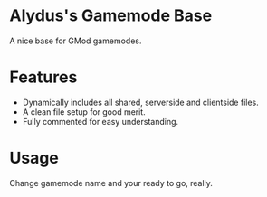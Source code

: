 # Alydus's Gamemode Base
A nice base for GMod gamemodes.

# Features
- Dynamically includes all shared, serverside and clientside files.
- A clean file setup for good merit.
- Fully commented for easy understanding.

# Usage
Change gamemode name and your ready to go, really.
